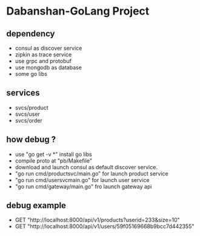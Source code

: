 # Dabanshan-GoLang Project

## dependency

* consul as discover service
* zipkin as trace service
* use grpc and protobuf
* use mongodb as database
* some go libs

## services

* svcs/product 
* svcs/user
* svcs/order

## how debug ?

* use "go get -v *" install go libs
* compile proto at "pb/Makefile"
* download and launch consul as default discover service.
* "go run cmd/productsvc/main.go" for launch product service
* "go run cmd/usersvcmain.go" for launch user service
* "go run cmd/gateway/main.go" fro launch gateway api

## debug example

* GET "http://localhost:8000/api/v1/products?userid=233&size=10"
* GET "http://localhost:8000/api/v1/users/59f05169668b9bcc7d442355"
